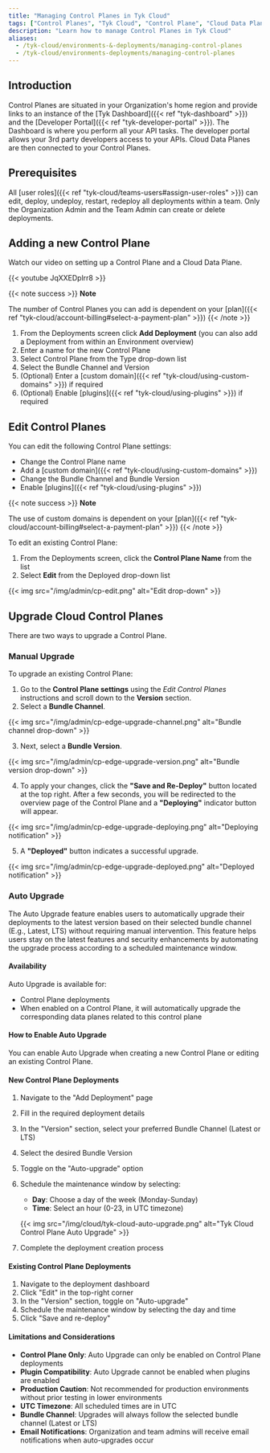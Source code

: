 ```yaml
---
title: "Managing Control Planes in Tyk Cloud"
tags: ["Control Planes", "Tyk Cloud", "Control Plane", "Cloud Data Plane", "Auto Upgrade"]
description: "Learn how to manage Control Planes in Tyk Cloud"
aliases:
  - /tyk-cloud/environments-&-deployments/managing-control-planes
  - /tyk-cloud/environments-deployments/managing-control-planes
---
```


## Introduction

Control Planes are situated in your Organization's home region and provide links to an instance of the [Tyk Dashboard]({{< ref "tyk-dashboard" >}}) and the [Developer Portal]({{< ref "tyk-developer-portal" >}}). The Dashboard is where you perform all your API tasks. The developer portal allows your 3rd party developers access to your APIs. Cloud Data Planes are then connected to your Control Planes.

## Prerequisites

All [user roles]({{< ref "tyk-cloud/teams-users#assign-user-roles" >}}) can edit, deploy, undeploy, restart, redeploy all deployments within a team. Only the Organization Admin and the Team Admin can create or delete deployments.

## Adding a new Control Plane

Watch our video on setting up a Control Plane and a Cloud Data Plane.

{{< youtube JqXXEDplrr8 >}}

{{< note success >}}
**Note**
  
The number of Control Planes you can add is dependent on your [plan]({{< ref "tyk-cloud/account-billing#select-a-payment-plan" >}})
{{< /note >}}

1. From the Deployments screen click **Add Deployment** (you can also add a Deployment from within an Environment overview)
2. Enter a name for the new Control Plane
3. Select Control Plane from the Type drop-down list
4. Select the Bundle Channel and Version
5. (Optional) Enter a [custom domain]({{< ref "tyk-cloud/using-custom-domains" >}}) if required
6. (Optional) Enable [plugins]({{< ref "tyk-cloud/using-plugins" >}}) if required

## Edit Control Planes

You can edit the following Control Plane settings:
* Change the Control Plane name
* Add a [custom domain]({{< ref "tyk-cloud/using-custom-domains" >}})
* Change the Bundle Channel and Bundle Version
* Enable [plugins]({{< ref "tyk-cloud/using-plugins" >}})

{{< note success >}}
**Note**
  
The use of custom domains is dependent on your [plan]({{< ref "tyk-cloud/account-billing#select-a-payment-plan" >}})
{{< /note >}}

To edit an existing Control Plane:

1. From the Deployments screen, click the **Control Plane Name** from the list
2. Select **Edit** from the Deployed drop-down list

{{< img src="/img/admin/cp-edit.png" alt="Edit drop-down" >}}

## Upgrade Cloud Control Planes

There are two ways to upgrade a Control Plane.

### Manual Upgrade

To upgrade an existing Control Plane:

1. Go to the **Control Plane settings** using the _Edit Control Planes_ instructions and scroll down to the **Version** section.
2. Select a **Bundle Channel**.

{{< img src="/img/admin/cp-edge-upgrade-channel.png" alt="Bundle channel drop-down" >}}

3. Next, select a **Bundle Version**.

{{< img src="/img/admin/cp-edge-upgrade-version.png" alt="Bundle version drop-down" >}}

4. To apply your changes, click the **"Save and Re-Deploy"** button located at the top right. After a few seconds, you will be redirected to the overview page of the Control Plane and a **"Deploying"** indicator button will appear. 

{{< img src="/img/admin/cp-edge-upgrade-deploying.png" alt="Deploying notification" >}}

5. A **"Deployed"** button indicates a successful upgrade.

{{< img src="/img/admin/cp-edge-upgrade-deployed.png" alt="Deployed notification" >}}

### Auto Upgrade

The Auto Upgrade feature enables users to automatically upgrade their deployments to the latest version based on their selected bundle channel (E.g., Latest, LTS) without requiring manual intervention. This feature helps users stay on the latest features and security enhancements by automating the upgrade process according to a scheduled maintenance window.

#### Availability

Auto Upgrade is available for:
- Control Plane deployments
- When enabled on a Control Plane, it will automatically upgrade the corresponding data planes related to this control plane

#### How to Enable Auto Upgrade

You can enable Auto Upgrade when creating a new Control Plane or editing an existing Control Plane.

#### New Control Plane Deployments

1. Navigate to the "Add Deployment" page
2. Fill in the required deployment details
3. In the "Version" section, select your preferred Bundle Channel (Latest or LTS)
4. Select the desired Bundle Version
4. Toggle on the "Auto-upgrade" option
5. Schedule the maintenance window by selecting:
   - **Day**: Choose a day of the week (Monday-Sunday)
   - **Time**: Select an hour (0-23, in UTC timezone)

    {{< img src="/img/cloud/tyk-cloud-auto-upgrade.png" alt="Tyk Cloud Control Plane Auto Upgrade" >}}

6. Complete the deployment creation process

#### Existing Control Plane Deployments

1. Navigate to the deployment dashboard
2. Click "Edit" in the top-right corner
3. In the "Version" section, toggle on "Auto-upgrade"
4. Schedule the maintenance window by selecting the day and time
5. Click "Save and re-deploy"

#### Limitations and Considerations

- **Control Plane Only**: Auto Upgrade can only be enabled on Control Plane deployments
- **Plugin Compatibility**: Auto Upgrade cannot be enabled when plugins are enabled
- **Production Caution**: Not recommended for production environments without prior testing in lower environments
- **UTC Timezone**: All scheduled times are in UTC
- **Bundle Channel**: Upgrades will always follow the selected bundle channel (Latest or LTS)
- **Email Notifications**: Organization and team admins will receive email notifications when auto-upgrades occur
